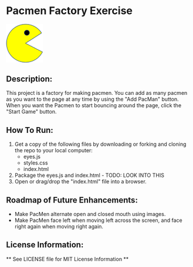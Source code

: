 # Pacmen Factory Exercise
<img src="./images/PacMan1.png" width="100">

## Description:

This project is a factory for making pacmen.  You can add as many pacmen as you want to the page at any time by using the "Add PacMan" button. When you want the Pacmen to start bouncing around the page, click the "Start Game" button.

## How To Run:
1. Get a copy of the following files by downloading or forking and cloning the repo to your local computer:
    - eyes.js
    - styles.css
    - index.html
2. Package the eyes.js and index.html - TODO: LOOK INTO THIS
3. Open or drag/drop the "index.html" file into a browser. 

## Roadmap of Future Enhancements:
- Make PacMen alternate open and closed mouth using images.
- Make PacMen face left when moving left across the screen, and face right again when moving right again.

## License Information:
** See LICENSE file for MIT License Information **



